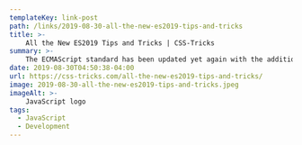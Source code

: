 ```yaml
---
templateKey: link-post
path: /links/2019-08-30-all-the-new-es2019-tips-and-tricks
title: >-
    All the New ES2019 Tips and Tricks | CSS-Tricks
summary: >-
    The ECMAScript standard has been updated yet again with the addition of new features in ES2019. Now officially available in node, Chrome, Firefox, and Safari you can also use Babel to compile these features to a different version of JavaScript if you need to support an older browser. 
date: 2019-08-30T04:50:38-04:00
url: https://css-tricks.com/all-the-new-es2019-tips-and-tricks/
image: 2019-08-30-all-the-new-es2019-tips-and-tricks.jpeg
imageAlt: >-
    JavaScript logo
tags:
  - JavaScript
  - Development
---
```

